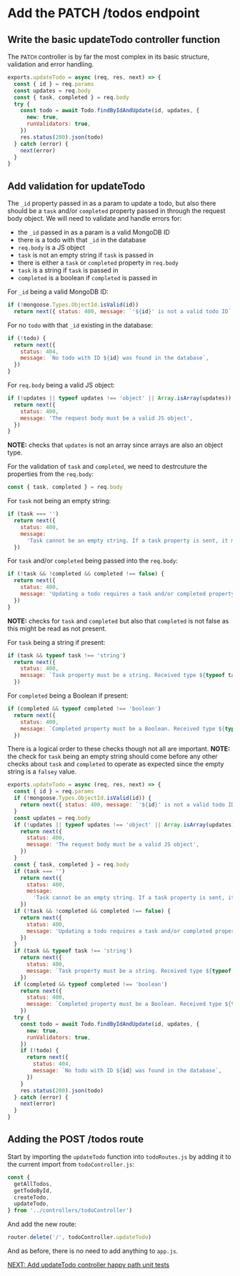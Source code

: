 # Add the PATCH /todos endpoint

## Write the basic updateTodo controller function

The `PATCH` controller is by far the most complex in its basic structure, validation and error handling.

```javascript
exports.updateTodo = async (req, res, next) => {
  const { id } = req.params
  const updates = req.body
  const { task, completed } = req.body
  try {
    const todo = await Todo.findByIdAndUpdate(id, updates, {
      new: true,
      runValidators: true,
    })
    res.status(200).json(todo)
  } catch (error) {
    next(error)
  }
}
```

## Add validation for updateTodo

The `_id` property passed in as a param to update a todo, but also there should be a `task` and/or `completed` property passed in through the request body object. We will need to validate and handle errors for:

- the `_id` passed in as a param is a valid MongoDB ID
- there is a todo with that `_id` in the database
- `req.body` is a JS object
- `task` is not an empty string if `task` is passed in
- there is either a `task` or `completed` property in `req.body`
- `task` is a string if `task` is passed in
- `completed` is a boolean if `completed` is passed in

For `_id` being a valid MongoDB ID:

```javascript
if (!mongoose.Types.ObjectId.isValid(id))
  return next({ status: 400, message: `'${id}' is not a valid todo ID` })
```

For no `todo` with that `_id` existing in the database:

```javascript
if (!todo) {
  return next({
    status: 404,
    message: `No todo with ID ${id} was found in the database`,
  })
}
```

For `req.body` being a valid JS object:

```javascript
if (!updates || typeof updates !== 'object' || Array.isArray(updates)) {
  return next({
    status: 400,
    message: 'The request body must be a valid JS object',
  })
}
```

**NOTE:** checks that `updates` is not an array since arrays are also an object type.

For the validation of `task` and `completed`, we need to destrcuture the properties from the `req.body`:

```javascript
const { task, completed } = req.body
```

For `task` not being an empty string:

```javascript
if (task === '')
  return next({
    status: 400,
    message:
      'Task cannot be an empty string. If a task property is sent, it must be a valid string',
  })
```

For `task` and/or `completed` being passed into the `req.body`:

```javascript
if (!task && !completed && completed !== false) {
  return next({
    status: 400,
    message: 'Updating a todo requires a task and/or completed property',
  })
}
```

**NOTE:** checks for `task` and `completed` but also that `completed` is not false as this might be read as not present.

For `task` being a string if present:

```javascript
if (task && typeof task !== 'string')
  return next({
    status: 400,
    message: `Task property must be a string. Received type ${typeof task}`,
  })
```

For `completed` being a Boolean if present:

```javascript
if (completed && typeof completed !== 'boolean')
  return next({
    status: 400,
    message: `Completed property must be a Boolean. Received type ${typeof completed}`,
  })
```

There is a logical order to these checks though not all are important.
**NOTE:** the check for `task` being an empty string should come before any other checks about `task` and `completed` to operate as expected since the empty string is a `falsey` value.

```javascript
exports.updateTodo = async (req, res, next) => {
  const { id } = req.params
  if (!mongoose.Types.ObjectId.isValid(id)) {
    return next({ status: 400, message: `'${id}' is not a valid todo ID` })
  }
  const updates = req.body
  if (!updates || typeof updates !== 'object' || Array.isArray(updates)) {
    return next({
      status: 400,
      message: 'The request body must be a valid JS object',
    })
  }
  const { task, completed } = req.body
  if (task === '')
    return next({
      status: 400,
      message:
        'Task cannot be an empty string. If a task property is sent, it must be a valid string',
    })
  if (!task && !completed && completed !== false) {
    return next({
      status: 400,
      message: 'Updating a todo requires a task and/or completed property',
    })
  }
  if (task && typeof task !== 'string')
    return next({
      status: 400,
      message: `Task property must be a string. Received type ${typeof task}`,
    })
  if (completed && typeof completed !== 'boolean')
    return next({
      status: 400,
      message: `Completed property must be a Boolean. Received type ${typeof completed}`,
    })
  try {
    const todo = await Todo.findByIdAndUpdate(id, updates, {
      new: true,
      runValidators: true,
    })
    if (!todo) {
      return next({
        status: 404,
        message: `No todo with ID ${id} was found in the database`,
      })
    }
    res.status(200).json(todo)
  } catch (error) {
    next(error)
  }
}
```

## Adding the POST /todos route

Start by importing the `updateTodo` function into `todoRoutes.js` by adding it to the current import from `todoController.js`:

```javascript
const {
  getAllTodos,
  getTodoById,
  createTodo,
  updateTodo,
} from '../controllers/todoController')
```

And add the new route:

```javascript
router.delete('/', todoController.updateTodo)
```

And as before, there is no need to add anything to `app.js`.

[NEXT: Add updateTodo controller happy path unit tests](6b_updateTodo_happyPathUnitTests.md)
